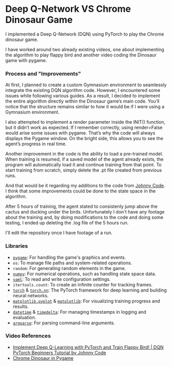 # Deep Q-Network VS Chrome Dinosaur Game

I implemented a Deep Q-Network (DQN) using PyTorch to play the Chrome dinosaur game.

I have worked around two already existing videos, one about implementing the algorithm to play flappy bird and another video coding the Dinosaur game with pygame.

### Process and "Improvements"

At first, I planned to create a custom Gymnasium environment to seamlessly integrate the existing DQN algorithm code. However, I encountered some issues while following various guides. As a result, I decided to implement the entire algorithm directly within the Dinosaur game’s main code. You’ll notice that the structure remains similar to how it would be if I were using a Gymnasium environment.



I also attempted to implement a render parameter inside the INIT() function, but it didn’t work as expected. If I remember correctly, using render=False would arise some issues with pygame. That’s why the code will always displays the Pygame window. On the bright side, this allows you to see the agent’s progress in real time.



Another improvement in the code is the ability to load a pre-trained model. When training is resumed, if a saved model of the agent already exists, the program will automatically load it and continue training from that point. To start training from scratch, simply delete the .pt file created from previous runs.



And that would be it regarding my additions to the code from [Johnny Code](https://www.youtube.com/@johnnycode/featured). I think that some improvements could be done to the state space in the algorithm. 



After 5 hours of training, the agent stated to consistenly jump above the cactus and ducking under the birds. Unfortunately I don't have any footage about the training and, by doing modifications to the code and doing some testing, I ended up deleting the .log file of the 5 hours run.



I'll edit the repository once I have footage of a run.

### Libraries

- [`pygame`](https://www.pygame.org/docs/): For handling the game's graphics and events.
- `os`: To manage file paths and system-related operations.
- `random`: For generating random elements in the game.
- [`numpy`](https://numpy.org/doc/): For numerical operations, such as handling state space data.
- [`yaml`](https://pyyaml.org/wiki/PyYAMLDocumentation): To read and write configuration settings.
- `itertools.count`: To create an infinite counter for tracking frames.
- [`torch`](https://pytorch.org/docs/stable/index.html) & [`torch.nn`](https://pytorch.org/docs/stable/nn.html): The PyTorch framework for deep learning and building neural networks.
- [`matplotlib.pyplot`](https://matplotlib.org/stable/api/pyplot_api.html) & [`matplotlib`](https://matplotlib.org/stable/contents.html): For visualizing training progress and results.
- [`datetime`](https://docs.python.org/3/library/datetime.html) & [`timedelta`](https://docs.python.org/3/library/datetime.html#datetime.timedelta): For managing timestamps in logging and evaluation.
- [`argparse`](https://docs.python.org/3/library/argparse.html): For parsing command-line arguments.

### Video References

- [Implement Deep Q-Learning with PyTorch and Train Flappy Bird! | DQN PyTorch Beginners Tutorial by Johnny Code](https://www.youtube.com/watch?v=arR7KzlYs4w\&list=PL58zEckBH8fCMIVzQCRSZVPUp3ZAVagWi)
- [Chrome Dinosaur in Pygame](https://www.youtube.com/playlist?list=PL30AETbxgR-fAbwiuU1vDl3owNUPUuVrz)

